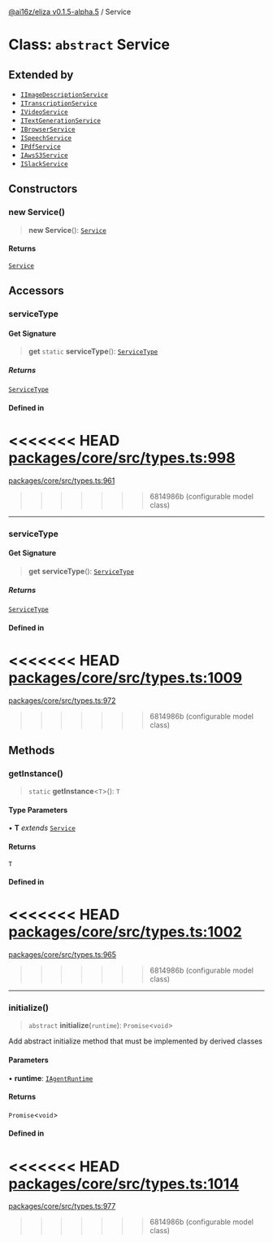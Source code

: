 [@ai16z/eliza v0.1.5-alpha.5](../index.md) / Service

# Class: `abstract` Service

## Extended by

- [`IImageDescriptionService`](../interfaces/IImageDescriptionService.md)
- [`ITranscriptionService`](../interfaces/ITranscriptionService.md)
- [`IVideoService`](../interfaces/IVideoService.md)
- [`ITextGenerationService`](../interfaces/ITextGenerationService.md)
- [`IBrowserService`](../interfaces/IBrowserService.md)
- [`ISpeechService`](../interfaces/ISpeechService.md)
- [`IPdfService`](../interfaces/IPdfService.md)
- [`IAwsS3Service`](../interfaces/IAwsS3Service.md)
- [`ISlackService`](../interfaces/ISlackService.md)

## Constructors

### new Service()

> **new Service**(): [`Service`](Service.md)

#### Returns

[`Service`](Service.md)

## Accessors

### serviceType

#### Get Signature

> **get** `static` **serviceType**(): [`ServiceType`](../enumerations/ServiceType.md)

##### Returns

[`ServiceType`](../enumerations/ServiceType.md)

#### Defined in

<<<<<<< HEAD
[packages/core/src/types.ts:998](https://github.com/ai16z/eliza/blob/main/packages/core/src/types.ts#L998)
=======
[packages/core/src/types.ts:961](https://github.com/ai16z/eliza/blob/main/packages/core/src/types.ts#L961)
>>>>>>> 6814986b (configurable model class)

***

### serviceType

#### Get Signature

> **get** **serviceType**(): [`ServiceType`](../enumerations/ServiceType.md)

##### Returns

[`ServiceType`](../enumerations/ServiceType.md)

#### Defined in

<<<<<<< HEAD
[packages/core/src/types.ts:1009](https://github.com/ai16z/eliza/blob/main/packages/core/src/types.ts#L1009)
=======
[packages/core/src/types.ts:972](https://github.com/ai16z/eliza/blob/main/packages/core/src/types.ts#L972)
>>>>>>> 6814986b (configurable model class)

## Methods

### getInstance()

> `static` **getInstance**\<`T`\>(): `T`

#### Type Parameters

• **T** *extends* [`Service`](Service.md)

#### Returns

`T`

#### Defined in

<<<<<<< HEAD
[packages/core/src/types.ts:1002](https://github.com/ai16z/eliza/blob/main/packages/core/src/types.ts#L1002)
=======
[packages/core/src/types.ts:965](https://github.com/ai16z/eliza/blob/main/packages/core/src/types.ts#L965)
>>>>>>> 6814986b (configurable model class)

***

### initialize()

> `abstract` **initialize**(`runtime`): `Promise`\<`void`\>

Add abstract initialize method that must be implemented by derived classes

#### Parameters

• **runtime**: [`IAgentRuntime`](../interfaces/IAgentRuntime.md)

#### Returns

`Promise`\<`void`\>

#### Defined in

<<<<<<< HEAD
[packages/core/src/types.ts:1014](https://github.com/ai16z/eliza/blob/main/packages/core/src/types.ts#L1014)
=======
[packages/core/src/types.ts:977](https://github.com/ai16z/eliza/blob/main/packages/core/src/types.ts#L977)
>>>>>>> 6814986b (configurable model class)
